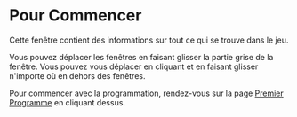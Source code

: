 # Pour Commencer
Cette fenêtre contient des informations sur tout ce qui se trouve dans le jeu.

Vous pouvez déplacer les fenêtres en faisant glisser la partie grise de la fenêtre.
Vous pouvez vous déplacer en cliquant et en faisant glisser n'importe où en dehors des fenêtres.

Pour commencer avec la programmation, rendez-vous sur la page [Premier Programme](docs/first_program.md) en cliquant dessus.